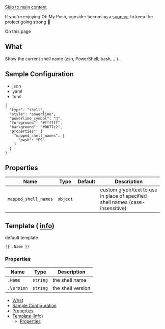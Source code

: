 [Skip to main content](https://ohmyposh.dev/docs/segments/system/shell#__docusaurus_skipToContent_fallback)

If you're enjoying Oh My Posh, consider becoming a [sponsor](https://github.com/sponsors/JanDeDobbeleer) to keep the project going strong 💪

On this page

## What [​](https://ohmyposh.dev/docs/segments/system/shell\#what "Direct link to What")

Show the current shell name (zsh, PowerShell, bash, ...).

## Sample Configuration [​](https://ohmyposh.dev/docs/segments/system/shell\#sample-configuration "Direct link to Sample Configuration")

- json
- yaml
- toml

```codeBlockLines_e6Vv
{
  "type": "shell",
  "style": "powerline",
  "powerline_symbol": "",
  "foreground": "#ffffff",
  "background": "#0077c2",
  "properties": {
    "mapped_shell_names": {
      "pwsh": "PS"
    }
  }
}

```

## Properties [​](https://ohmyposh.dev/docs/segments/system/shell\#properties "Direct link to Properties")

| Name | Type | Default | Description |
| --- | --- | --- | --- |
| `mapped_shell_names` | `object` |  | custom glyph/text to use in place of specified shell names (case-insensitive) |

## Template ( [info](https://ohmyposh.dev/docs/configuration/templates)) [​](https://ohmyposh.dev/docs/segments/system/shell\#template-info "Direct link to template-info")

default template

```codeBlockLines_e6Vv
{{ .Name }}

```

### Properties [​](https://ohmyposh.dev/docs/segments/system/shell\#properties-1 "Direct link to Properties")

| Name | Type | Description |
| --- | --- | --- |
| `.Name` | `string` | the shell name |
| `.Version` | `string` | the shell version |

- [What](https://ohmyposh.dev/docs/segments/system/shell#what)
- [Sample Configuration](https://ohmyposh.dev/docs/segments/system/shell#sample-configuration)
- [Properties](https://ohmyposh.dev/docs/segments/system/shell#properties)
- [Template (info)](https://ohmyposh.dev/docs/segments/system/shell#template-info)
  - [Properties](https://ohmyposh.dev/docs/segments/system/shell#properties-1)